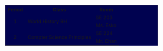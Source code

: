 <html>
  <table =border=1px bgcolor=rgb(255, 51, 204)>
    <tr>
      <th> Period </th>
        <th> Class </th>
          <th> Room </th> 
    </tr>
     <tr>
       <td align= "center" rowspan=2> 1 </td>
        <td rowspan=2> World History 9H </td>
          <td>SE 203</td> 
    </tr>
     <tr>
        <td>Ms. Esko</td>
    </tr>
      <tr>
        <td align= "center" rowspan=2> 2</td>
          <td rowspan=2> Compter Science Principles </td>
            <td> SE 224</td>
    </tr>
      <tr>
        <td> Mr. Chan</td>
    </tr>
       
        
     
     
     
     
     
     
     
     
     
     
     
     
     
     
     
     
     
     
     
     
     
     
     
     
     
